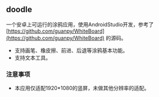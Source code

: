 ## doodle
一个安卓上可运行的涂鸦应用，使用AndroidStudio开发，参考了[https://github.com/guanpy/WhiteBoard](https://github.com/guanpy/WhiteBoard) 的源码。
* 支持画笔、橡皮擦、前进、后退等涂鸦基本功能。
* 支持文本工具。
### 注意事项
* 本应用仅适配1920*1080的竖屏，未做其他分辨率的适配。
